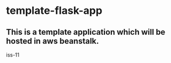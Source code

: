 # template-flask-app

## This is a template application which will be hosted in aws beanstalk.
iss-11
